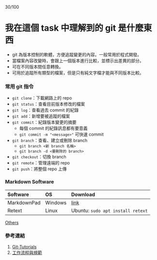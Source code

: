 30/100

我在這個 task 中理解到的 git 是什麼東西
===================================

* git 為版本控制的軟體，方便追蹤變更的內容。一般常用於程式開發。
* 當檔案內容改變時，會跟上一個版本進行比較，並標示出差異的部分。
* 可在不同版本間任意轉換。
* 可用於追蹤所有類型的檔案，但是只有純文字檔才能與不同版本比較。


### 常用 git 指令 ###

* `git clone`：下載網路上的 repo
* `git status`：查看目前版本修改的檔案
* `git log`：查看過去 commit 的紀錄
* `git add`：新增要被追蹤的檔案
* `git commit`：紀錄版本變更的摘要
    * 每個 commit 的紀錄訊息都有要意義
    * `git commit -m "<message>"` 可快速 commit
* `git branch`：查看、建立或刪除 branch
	* `git branch <新 branch 名稱>`
	* `git branch -d <要刪除的 branch>`
* `git checkout`：切換 branch
* `git remote`：管理遠端的 repo
* `git push`：將整個 repo 上傳


### Markdown Software ###

|Software   |OS     |Download                         |
|:----------|:------|:--------------------------------|
|MarkdownPad|Windows|[link][MP]                       |
|Retext     |Linux  |Ubuntu: `sudo apt install retext`|

[Others](https://itsfoss.com/best-markdown-editors-linux/)

[MP]:http://markdownpad.com/


### 參考連結 ###

1. [Git-Tutorials](https://github.com/twtrubiks/Git-Tutorials)
2. [工作流程與規範](https://github.com/DontCareAbout/FlowTraining/blob/master/README.md)  
